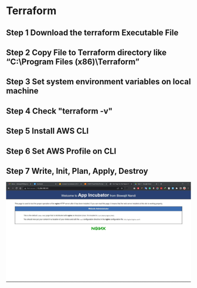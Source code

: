 # Terraform

<h2> <b>Step 1</b> Download the terraform Executable File </h2>
<h2> <b>Step 2</b> Copy File to Terraform directory  like  “C:\Program Files (x86)\Terraform” </h2>
<h2> <b>Step 3</b> Set system environment variables on local machine  </h2>
<h2> <b>Step 4</b> Check  "terraform -v" </h2>
<h2> <b>Step 5</b> Install AWS CLI </h2>
<h2> <b>Step 6</b> Set AWS Profile on CLI </h2>
<h2> <b>Step 7</b> Write, Init, Plan, Apply, Destroy </h2>

<img src="Task%201.JPG"/>
